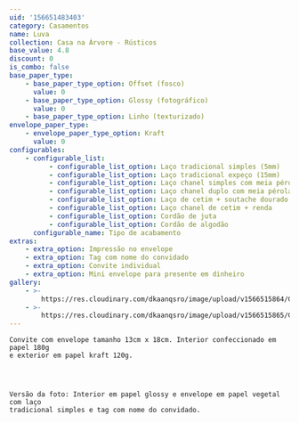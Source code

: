 ```yaml
---
uid: '156651483403'
category: Casamentos
name: Luva
collection: Casa na Árvore - Rústicos
base_value: 4.8
discount: 0
is_combo: false
base_paper_type:
    - base_paper_type_option: Offset (fosco)
      value: 0
    - base_paper_type_option: Glossy (fotográfico)
      value: 0
    - base_paper_type_option: Linho (texturizado)
envelope_paper_type:
    - envelope_paper_type_option: Kraft
      value: 0
configurables:
    - configurable_list:
          - configurable_list_option: Laço tradicional simples (5mm)
          - configurable_list_option: Laço tradicional expeço (15mm)
          - configurable_list_option: Laço chanel simples com meia pérola
          - configurable_list_option: Laço chanel duplo com meia pérola
          - configurable_list_option: Laço de cetim + soutache dourado ou prateado
          - configurable_list_option: Laço chanel de cetim + renda
          - configurable_list_option: Cordão de juta
          - configurable_list_option: Cordão de algodão
      configurable_name: Tipo de acabamento
extras:
    - extra_option: Impressão no envelope
    - extra_option: Tag com nome do convidado
    - extra_option: Convite individual
    - extra_option: Mini envelope para presente em dinheiro
gallery:
    - >-
        https://res.cloudinary.com/dkaanqsro/image/upload/v1566515864/Casamentos/Modelo_Luva_1_rust_ffoboy.jpg
    - >-
        https://res.cloudinary.com/dkaanqsro/image/upload/v1566515865/Casamentos/Modelo_Luva_2_rust_hh7i54.jpg
---
```


    Convite com envelope tamanho 13cm x 18cm. Interior confeccionado em papel 180g
    e exterior em papel kraft 120g.




    Versão da foto: Interior em papel glossy e envelope em papel vegetal com laço
    tradicional simples e tag com nome do convidado.

